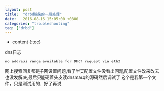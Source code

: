 ```yaml
---
layout: post
title:  "drbd脑裂的一般处理"
date:   2016-08-16 15:05:00 +0800
categories: "troubleshooting"
tag: ["drbd"]
---
```



* content
{:toc}

dns日志

    no address range available for DHCP request via eth3

网上搜索回复都是子网设置问题,看了半天配置文件没看出问题,配置文件改来改去也没发解决,最后只能硬着头皮读dnsmasq的源码然后调试了
这个是我第一个文件，只是测试用的，好了再说
